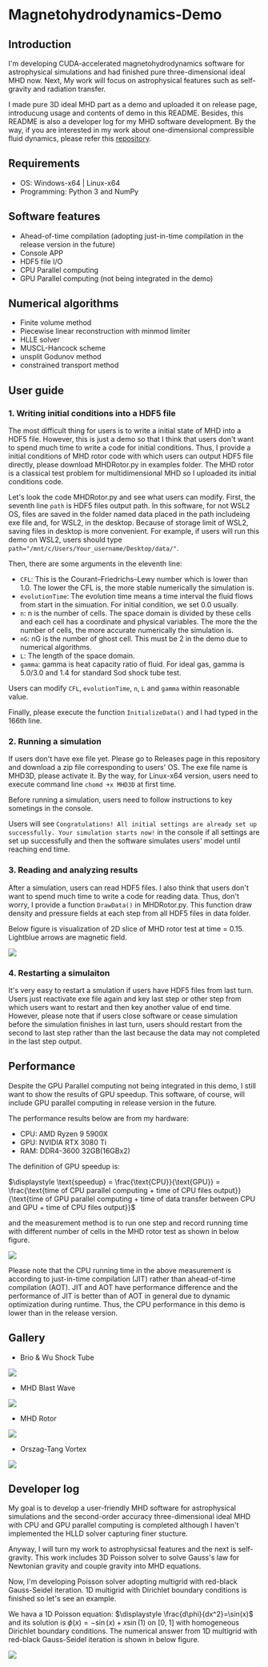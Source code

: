 # Magnetohydrodynamics-Demo
## Introduction
I'm developing CUDA-accelerated magnetohydrodynamics software for astrophysical simulations and had finished pure three-dimensional ideal MHD now.
Next, My work will focus on astrophysical features such as self-gravity and radiation transfer.

I made pure 3D ideal MHD part as a demo and uploaded it on release page, introducung usage and contents of demo in this README. Besides, this README is also a developer log for my MHD software development.
By the way, if you are interested in my work about one-dimensional compressible fluid dynamics, please refer this [repository](https://github.com/C-MCheng/CUDA-CompressibleFlow/).  
## Requirements
- OS: Windows-x64 | Linux-x64
- Programming: Python 3 and NumPy
## Software features
- Ahead-of-time compilation (adopting just-in-time compilation in the release version in the future)
- Console APP
- HDF5 file I/O
- CPU Parallel computing
- GPU Parallel computing (not being integrated in the demo)
## Numerical algorithms
- Finite volume method
- Piecewise linear reconstruction with minmod limiter
- HLLE solver
- MUSCL-Hancock scheme
- unsplit Godunov method
- constrained transport method
## User guide
### 1. Writing initial conditions into a HDF5 file
The most difficult thing for users is to write a initial state of MHD into a HDF5 file. However, this is just a demo so that I think that users don't want to spend much time to write a code for initial conditions.
Thus, I provide a initial conditions of MHD rotor code with which users can output HDF5 file directly, please download MHDRotor.py in examples folder. The MHD rotor is a classical test problem for multidimensional MHD so I uploaded its initial conditions code.

Let's look the code MHDRotor.py and see what users can modify. 
First, the seventh line `path` is HDF5 files output path. In this software, for not WSL2 OS, files are saved in the folder named data placed in the path includeing exe file and, for WSL2, in the desktop.
Because of storage limit of WSL2, saving files in desktop is more convenient. For example, if users will run this demo on WSL2, users should type `path="/mnt/c/Users/Your_username/Desktop/data/"`.

Then, there are some arguments in the eleventh line:
- `CFL`: This is the Courant–Friedrichs–Lewy number which is lower than 1.0. The lower the CFL is, the more stable numerically the simulation is.
- `evolutionTime`: The evolution time means a time interval the fluid flows from start in the simuation. For initial condition, we set 0.0 usually.
- `n`: n is the number of cells. The space domain is divided by these cells and each cell has a coordinate and physical variables. The more the the number of cells, the more accurate numerically the simulation is.
- `nG`: nG is the number of ghost cell. This must be 2 in the demo due to numerical algorithms.
- `L`: The length of the space domain.
- `gamma`: gamma is heat capacity ratio of fluid. For ideal gas, gamma is 5.0/3.0 and 1.4 for standard Sod shock tube test.

Users can modify `CFL`, `evolutionTime`, `n`, `L` and `gamma` within reasonable value.

Finally, please execute the function `InitializeData()` and I had typed in the 166th line.
### 2. Running a simulation
If users don't have exe file yet. Please go to Releases page in this repository and download a zip file corresponding to users' OS. The exe file name is MHD3D, please activate it.
By the way, for Linux-x64 version, users need to execute command line `chomd +x MHD3D` at first time. 

Before running a simulation, users need to follow instructions to key sometings in the console.

Users will see `Congratulations! All initial settings are already set up successfully. Your simulation starts now!` in the console if all settings are set up successfully and then the software simulates users' model until reaching end time. 
### 3. Reading and analyzing results
After a simulation, users can read HDF5 files. I also think that users don't want to spend much time to write a code for reading data. Thus, don't worry, I provide a function `DrawData()` in MHDRotor.py.
This function draw density and pressure fields at each step from all HDF5 files in data folder.

Below figure is visualization of 2D slice of MHD rotor test at time = 0.15. Lightblue arrows are magnetic field.

![](examples/MHDRotor.png)
### 4. Restarting a simulaiton
It's very easy to restart a smulation if users have HDF5 files from last turn. Users just reactivate exe file again and key last step or other step from which users want to restart and then key another value of end time.
However, please note that if users close software or cease simulation before the simulation finishes in last turn, users should restart from the second to last step rather than the last because the data may not completed in the last step output.
## Performance
Despite the GPU Parallel computing not being integrated in this demo, I still want to show the results of GPU speedup. This software, of course, will include GPU parallel computing in release version in the future.

The performance results below are from my hardware:
- CPU: AMD Ryzen 9 5900X
- GPU: NVIDIA RTX 3080 Ti
- RAM: DDR4-3600 32GB(16GBx2)

 The definition of GPU speedup is:

 $\displaystyle \text{speedup} = \frac{\text{CPU}}{\text{GPU}} = \frac{\text{time of CPU parallel computing + time of CPU files output}}{\text{time of GPU parallel computing + time of data transfer between CPU and GPU + time of CPU files output}}$

 and the measurement method is to run one step and record running time with different number of cells in the MHD rotor test as shown in below figure.

 ![](examples/performance.png)

 Please note that the CPU running time in the above measurement is according to just-in-time compilation (JIT) rather than ahead-of-time compilation (AOT). 
 JIT and AOT have performance difference and the performance of JIT is better than of AOT in general due to dynamic optimization during runtime. Thus, the CPU performance in this demo is lower than in the release version.
## Gallery
- Brio & Wu Shock Tube

![](examples/BrioWuShockTube.gif)

- MHD Blast Wave
  
![](examples/MHDBlastWave.gif)

- MHD Rotor
  
![](examples/MHDRotor.gif)

- Orszag-Tang Vortex
  
![](examples/OrszagTangVortex.gif)
## Developer log
My goal is to develop a user-friendly MHD software for astrophysical simulations and the second-order accuracy three-dimensional ideal MHD with CPU and GPU parallel computing is completed although I haven't implemented the HLLD solver capturing finer stucture.

Anyway, I will turn my work to astrophysicsal features and the next is self-gravity. This work includes 3D Poisson solver to solve Gauss's law for Newtonian gravity and couple gravity into MHD equations. 

Now, I'm developing Poisson solver adopting multigrid with red-black Gauss-Seidel iteration. 1D multigrid with Dirichlet boundary conditions is finished so let's see an example.

We hava a 1D Poisson equation: $\displaystyle \frac{d\phi}{dx^2}=\sin(x)$ and its solution is $\phi(x)=-\sin(x)+x\sin(1)$ on [0, 1] with homogeneous Dirichlet boundary conditions.
The numerical answer from 1D multigrid with red-black Gauss-Seidel iteration is shown in below figure.

![](examples/Multigrid1D.png)
